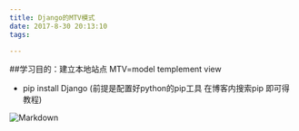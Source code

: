 ```yaml
---
title: Django的MTV模式
date: 2017-8-30 20:13:10
tags:

---
```


##学习目的：建立本地站点 MTV=model templement view

- pip install Django   (前提是配置好python的pip工具 在博客内搜索pip 即可得教程)

![Markdown](http://i1.bvimg.com/595109/93e0d4484699b0dd.png)

